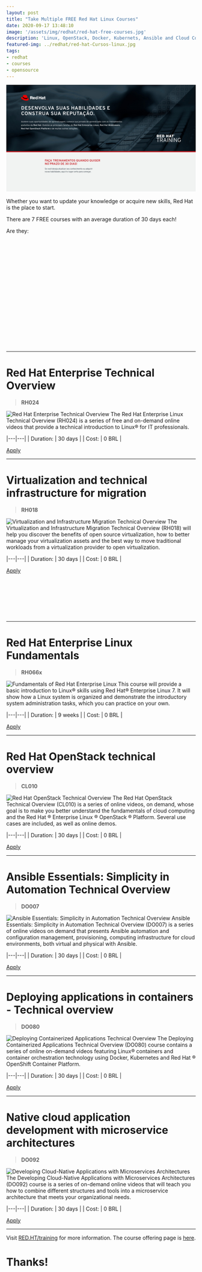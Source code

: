 ```yaml
---
layout: post
title: "Take Multiple FREE Red Hat Linux Courses"
date: 2020-09-17 13:48:10
image: '/assets/img/redhat/red-hat-free-courses.jpg'
description: 'Linux, OpenStack, Docker, Kubernets, Ansible and Cloud Computing concepts.'
featured-img: ../redhat/red-hat-Cursos-linux.jpg
tags:
- redhat
- courses
- opensource
---
```


![Take Multiple FREE Red Hat Linux Courses](/assets/img/redhat/red-hat-free-courses.jpg)

Whether you want to update your knowledge or acquire new skills, Red Hat is the place to start.

There are 7 FREE courses with an average duration of 30 days each!

Are they:

<!-- QUADRADO -->
<script async src="//pagead2.googlesyndication.com/pagead/js/adsbygoogle.js"></script>
<ins class="adsbygoogle"
style="display:inline-block;width:336px;height:280px"
data-ad-client="ca-pub-2838251107855362"
data-ad-slot="5351066970"></ins>
<script>
(adsbygoogle = window.adsbygoogle || []).push({});
</script>

---

# Red Hat Enterprise Technical Overview
> **RH024**

![Red Hat Enterprise Technical Overview](https://www.redhat.com/cms/managed-files/rh_landing_page_free_courses_icones-02_0.png)
The Red Hat Enterprise Linux Technical Overview (RH024) is a series of free and on-demand online videos that provide a technical introduction to Linux® for IT professionals.

|---|---|
| Duration: | 30 days |
| Cost: | 0 BRL |

<a href="https://www.redhat.com/en/services/training/rh024-red-hat-linux-technical-overview?intcmp=701f2000000ZzIeAAK" target="_blank" class="btn btn-danger btn-lg"> Apply </a>

---

# Virtualization and technical infrastructure for migration
> **RH018**

![Virtualization and Infrastructure Migration Technical Overview](https://www.redhat.com/cms/managed-files/rh_landing_page_free_courses_icones-03_0.png)
The Virtualization and Infrastructure Migration Technical Overview (RH018) will help you discover the benefits of open source virtualization, how to better manage your virtualization assets and the best way to move traditional workloads from a virtualization provider to open virtualization.

|---|---|
| Duration: | 30 days |
| Cost: | 0 BRL |

<a href="https://www.redhat.com/en/services/training/rh018-virtualization-and-infrastructure-migration-technical-overview?intcmp=701f2000000RXKDAA4" target="_blank" class="btn btn-danger btn-lg"> Apply </a>

<!-- MINI ANÚNCIO -->
<script async src="//pagead2.googlesyndication.com/pagead/js/adsbygoogle.js"></script>
<!-- Games Root -->
<ins class="adsbygoogle"
style="display:inline-block;width:730px;height:95px"
data-ad-client="ca-pub-2838251107855362"
data-ad-slot="5351066970"></ins>
<script>
(adsbygoogle = window.adsbygoogle || []).push({});
</script>


---

# Red Hat Enterprise Linux Fundamentals
> **RH066x**

![Fundamentals of Red Hat Enterprise Linux](https://www.redhat.com/cms/managed-files/rh_landing_page_free_courses_icones-04_0.png)
This course will provide a basic introduction to Linux® skills using Red Hat® Enterprise Linux 7. It will show how a Linux system is organized and demonstrate the introductory system administration tasks, which you can practice on your own.

|---|---|
| Duration: | 9 weeks |
| Cost: | 0 BRL |

<a href="https://www.edx.org/course/fundamentals-of-red-hat-enterprise-linux" target="_blank" class="btn btn-danger btn-lg"> Apply </a>

---

# Red Hat OpenStack technical overview
> **CL010**

![Red Hat OpenStack Technical Overview](https://www.redhat.com/cms/managed-files/rh_landing_page_free_courses_icones-05_0.png)
 The Red Hat OpenStack Technical Overview (CL010) is a series of online videos, on demand, whose goal is to make you better understand the fundamentals of cloud computing and the Red Hat ® Enterprise Linux ® OpenStack ® Platform. Several use cases are included, as well as online demos.

|---|---|
| Duration: | 30 days |
| Cost: | 0 BRL |

<a href="https://www.redhat.com/en/services/training/cl010-red-hat-openstack-technical-overview?intcmp=701f2000000ZzIUAA0" target="_blank" class="btn btn-danger btn-lg"> Apply </a>

<!-- RETANGULO LARGO 2 -->
<script async src="//pagead2.googlesyndication.com/pagead/js/adsbygoogle.js"></script>
<ins class="adsbygoogle"
style="display:block; text-align:center;"
data-ad-layout="in-article"
data-ad-format="fluid"
data-ad-client="ca-pub-2838251107855362"
data-ad-slot="8549252987"></ins>
<script>
(adsbygoogle = window.adsbygoogle || []).push({});
</script>

---

# Ansible Essentials: Simplicity in Automation Technical Overview
> **DO007**

![Ansible Essentials: Simplicity in Automation Technical Overview](https://www.redhat.com/cms/managed-files/rh_landing_page_free_courses_icones-06_0.png)
Ansible Essentials: Simplicity in Automation Technical Overview (DO007) is a series of online videos on demand that presents Ansible automation and configuration management, provisioning, computing infrastructure for cloud environments, both virtual and physical with Ansible.

|---|---|
| Duration: | 30 days |
| Cost: | 0 BRL |

<a href="https://www.redhat.com/en/services/training/do007-ansible-essentials-simplicity-automation-technical-overview?intcmp=701f2000000RW6yAAG" target="_blank" class="btn btn-danger btn-lg"> Apply </a>

---

# Deploying applications in containers - Technical overview
> **DO080**

![Deploying Containerized Applications Technical Overview](https://www.redhat.com/cms/managed-files/rh_landing_page_free_courses_icones-07_0.png)
The Deploying Containerized Applications Technical Overview (DO080) course contains a series of online on-demand videos featuring Linux® containers and container orchestration technology using Docker, Kubernetes and Red Hat ® OpenShift Container Platform.

|---|---|
| Duration: | 30 days |
| Cost: | 0 BRL |

<a href="https://www.redhat.com/en/services/training/do080-deploying-containerized-applications-technical-overview?intcmp=701f2000000RW78AAG" target="_blank" class="btn btn-danger btn-lg"> Apply </a>

---

# Native cloud application development with microservice architectures
> **DO092**

![Developing Cloud-Native Applications with Microservices Architectures](https://www.redhat.com/cms/managed-files/rh_landing_page_free_courses_icones-08_0.png)
 The Developing Cloud-Native Applications with Microservices Architectures (DO092) course is a series of on-demand online videos that will teach you how to combine different structures and tools into a microservice architecture that meets your organizational needs.

|---|---|
| Duration: | 30 days |
| Cost: | 0 BRL |

<a href="https://www.redhat.com/en/services/training/do092-developing-cloud-native-applications-microservices-architectures?intcmp=701f2000000RW7DAAW" target="_blank" class="btn btn-danger btn-lg"> Apply </a>

---

<!-- RETANGULO LARGO -->
<script async src="https://pagead2.googlesyndication.com/pagead/js/adsbygoogle.js"></script>
<!-- Informat -->
<ins class="adsbygoogle"
style="display:block"
data-ad-client="ca-pub-2838251107855362"
data-ad-slot="2327980059"
data-ad-format="auto"
data-full-width-responsive="true"></ins>
<script>
(adsbygoogle = window.adsbygoogle || []).push({});
</script>

Visit [RED.HT/training](https://www.redhat.com/en/services/training-and-certification) for more information. The course offering page is [here](https://www.redhat.com/en/campaign/red-hat-free-courses).

# Thanks!

   
